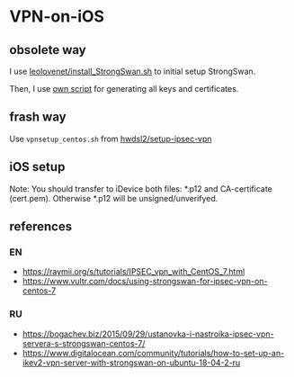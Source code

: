 # VPN-on-iOS

## obsolete way

I use [leolovenet/install_StrongSwan.sh](https://gist.github.com/leolovenet/5fcc45a7baf1085866acdde820c089c7) to initial setup StrongSwan.

Then, I use [own script]() for generating all keys and certificates.



## frash way

Use `vpnsetup_centos.sh` from [hwdsl2/setup-ipsec-vpn](https://github.com/hwdsl2/setup-ipsec-vpn)



## iOS setup

Note: You should transfer to iDevice both files: *.p12 and CA-certificate (cert.pem).
Otherwise *.p12 will be unsigned/unverifyed.


## references

### EN

* https://raymii.org/s/tutorials/IPSEC_vpn_with_CentOS_7.html
* https://www.vultr.com/docs/using-strongswan-for-ipsec-vpn-on-centos-7

### RU

* https://bogachev.biz/2015/09/29/ustanovka-i-nastroika-ipsec-vpn-servera-s-strongswan-centos-7/
* https://www.digitalocean.com/community/tutorials/how-to-set-up-an-ikev2-vpn-server-with-strongswan-on-ubuntu-18-04-2-ru
